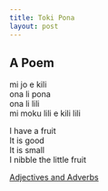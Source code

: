 ```yaml
---
title: Toki Pona
layout: post
---
```


## A Poem

mi jo e kili  
ona li pona  
ona li lili  
mi moku lili e kili lili

I have a fruit  
It is good  
It is small  
I nibble the little fruit  

[Adjectives and Adverbs](06AdjectivesAdverbs.md)